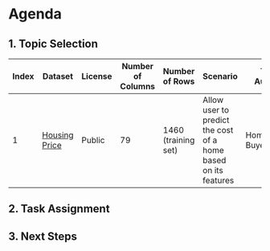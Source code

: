 # Agenda
## 1. Topic Selection

Index|Dataset|License|Number of Columns|Number of Rows|Scenario|Target Audience|Member|Votes
-----|-------|--------|-----------------|--------------|--------|---------------|------|-----
1|[Housing Price](https://www.kaggle.com/c/home-data-for-ml-course)|Public|79|1460 (training set)|Allow user to predict the cost of a home based on its features|Home Buyers/Sellers|Mai Le|

## 2. Task Assignment

## 3. Next Steps
